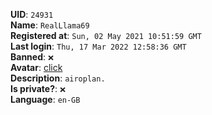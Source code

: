 **UID**: `24931`  
**Name**: `RealLlama69`  
**Registered at**: `Sun, 02 May 2021 10:51:59 GMT`  
**Last login**: `Thu, 17 Mar 2022 12:58:36 GMT`  
**Banned**: `❌`  
**Avatar**: [click](/avatars/22371e4c-6f6f-4221-8067-c536c38ebfeb.jpg)  
**Description**: ```airoplan.```  
**Is private?**: `❌`  
**Language**: `en-GB`